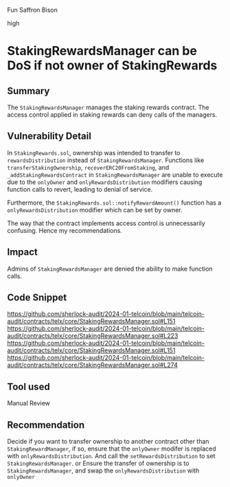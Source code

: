 Fun Saffron Bison

high

# StakingRewardsManager can be DoS if not owner of StakingRewards

## Summary
The `StakingRewardsManager` manages the staking rewards contract. The access control applied in staking rewards can deny calls of the managers.

## Vulnerability Detail
In `StakingRewards.sol`, ownership was intended to transfer to `rewardsDistribution` instead of `StakingRewardsManager`. Functions like `transferStakingOwnership`, `recoverERC20FromStaking`, and `_addStakingRewardsContract` in `StakingRewardsManager` are unable to execute due to the `onlyOwner` and `onlyRewardsDistribution` modifiers causing function calls to revert, leading to denial of service. 

Furthermore, the `StakingRewards.sol::notifyRewardAmount()` function has a `onlyRewardsDistribution` modifier which can be set by owner. 

The way that the contract implements access control is unnecessarily confusing. Hence my recommendations.

## Impact
Admins of `StakingRewardsManager` are denied the ability to make function calls.

## Code Snippet
https://github.com/sherlock-audit/2024-01-telcoin/blob/main/telcoin-audit/contracts/telx/core/StakingRewardsManager.sol#L151
https://github.com/sherlock-audit/2024-01-telcoin/blob/main/telcoin-audit/contracts/telx/core/StakingRewardsManager.sol#L223
https://github.com/sherlock-audit/2024-01-telcoin/blob/main/telcoin-audit/contracts/telx/core/StakingRewardsManager.sol#L151
https://github.com/sherlock-audit/2024-01-telcoin/blob/main/telcoin-audit/contracts/telx/core/StakingRewardsManager.sol#L274
## Tool used

Manual Review

## Recommendation
Decide if you want to transfer ownership to another contract other than `StakingRewardManager`, if so, ensure that the `onlyOwner` modifer is replaced with `onlyRewardsDistribution`. And call the `setRewardsDistribution` to set `StakingRewardsManager`.
or 
Ensure the transfer of ownership is to `StakingRewardsManager`, and swap the `onlyRewardsDistribution` with `onlyOwner`